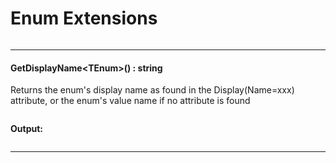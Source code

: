 ﻿# Enum Extensions

```csharp

```

---
#### GetDisplayName&lt;TEnum&gt;() : string
Returns the enum's display name as found in the Display(Name=xxx) attribute, or the enum's value name if no attribute is found
```csharp

```
**Output:**  
_` `_

---